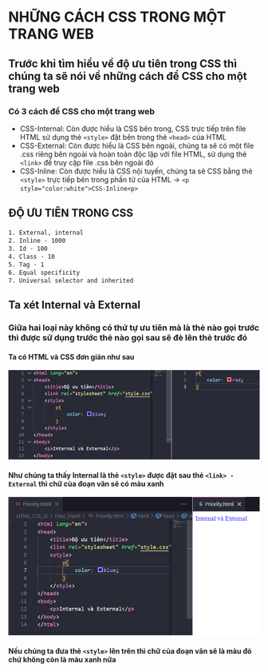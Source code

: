 # NHỮNG CÁCH CSS TRONG MỘT TRANG WEB
## Trước khi tìm hiểu về độ ưu tiên trong CSS thì chúng ta sẽ nói về những cách để CSS cho một trang web
### Có 3 cách để CSS cho một trang web
* CSS-Internal: Còn được hiểu là CSS bên trong, CSS trực tiếp trên file HTML sử dụng thẻ ```<style>``` đặt bên trong thẻ ```<head>``` của HTML
* CSS-External: Còn được hiểu là CSS bên ngoài, chúng ta sẽ có một file .css riêng bên ngoài và hoàn toàn độc lập với file HTML, sử dụng thẻ ```<link>``` để truy cập file .css bên ngoài đó
* CSS-Inline: Còn được hiểu là CSS nội tuyến, chúng ta sẽ CSS bằng thẻ ```<style>``` trực tiếp bên trong phần tử của HTML -> ```<p style="color:white">CSS-Inline<p>```
## ĐỘ ƯU TIÊN TRONG CSS
```
1. External, internal
2. Inline - 1000
3. Id - 100
4. Class - 10
5. Tag - 1
6. Equal specificity
7. Universal selector and inherited
```
## Ta xét Internal và External
### Giữa hai loại này không có thứ tự ưu tiên mà là thẻ nào gọi trước thì được sử dụng trước thẻ nào gọi sau sẽ đè lên thẻ trước đó
#### Ta có HTML và CSS đơn giản như sau
<img src="https://github.com/NguyenHuuNhan1912/HTML-CSS-JS/blob/main/Images/Priority-01.png">

#### Như chúng ta thấy Internal là thẻ ```<style>``` được đặt sau thẻ ```<link> - External``` thì chữ của đoạn văn sẽ có màu xanh

<img src="https://github.com/NguyenHuuNhan1912/HTML-CSS-JS/blob/main/Images/Priority-02.png">

#### Nếu chúng ta đưa thẻ ```<style>``` lên trên thì chữ của đoạn văn sẽ là màu đỏ chứ không còn là màu xanh nữa 
